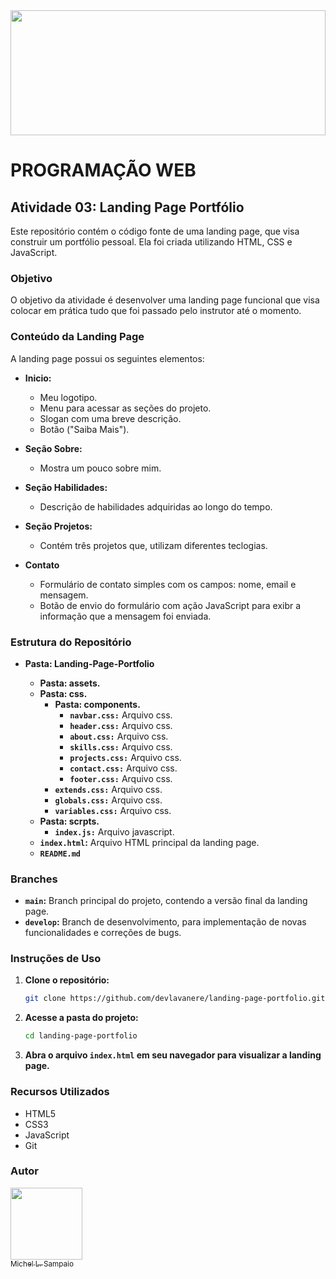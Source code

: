 <img style="width: 100%; height:200px" src="assets/img-readme-header.jpg">

# PROGRAMAÇÃO WEB

## Atividade 03: Landing Page Portfólio

Este repositório contém o código fonte de uma landing page, que visa construir um portfólio pessoal. Ela foi criada utilizando HTML, CSS e JavaScript.

### Objetivo

O objetivo da atividade é desenvolver uma landing page funcional que visa colocar em prática tudo que foi passado pelo instrutor até o momento.

### Conteúdo da Landing Page

A landing page possui os seguintes elementos:

- **Inicio:**
    - Meu logotipo.
    - Menu para acessar as seções do projeto.
    - Slogan com uma breve descrição.
    - Botão ("Saiba Mais").

- **Seção Sobre:**
    - Mostra um pouco sobre mim.

- **Seção Habilidades:**
    - Descrição de habilidades adquiridas ao longo do tempo.

- **Seção Projetos:**
    - Contém três projetos que, utilizam diferentes teclogias.

- **Contato**
    - Formulário de contato simples com os campos: nome, email e mensagem.
    - Botão de envio do formulário com ação JavaScript para exibr a informação que a mensagem foi enviada.

### Estrutura do Repositório
- **Pasta: Landing-Page-Portfolio**

    - **Pasta: assets.**
    - **Pasta: css.**
        - **Pasta: components.**
            - **`navbar.css:`** Arquivo css.
            - **`header.css:`** Arquivo css.
            - **`about.css:`** Arquivo css.
            - **`skills.css:`** Arquivo css.
            - **`projects.css:`** Arquivo css.
            - **`contact.css:`** Arquivo css.
            - **`footer.css:`** Arquivo css.
        - **`extends.css:`** Arquivo css.
        - **`globals.css:`** Arquivo css.
        - **`variables.css:`** Arquivo css.
    - **Pasta: scrpts.**
        - **`index.js:`** Arquivo javascript.
    - **`index.html`:** Arquivo HTML principal da landing page.
    - **`README.md`**

### Branches

- **`main`:** Branch principal do projeto, contendo a versão final da landing page.
- **`develop`:** Branch de desenvolvimento, para implementação de novas funcionalidades e correções de bugs.

### Instruções de Uso

1. **Clone o repositório:** 
    ```bash
    git clone https://github.com/devlavanere/landing-page-portfolio.git
    ```
2. **Acesse a pasta do projeto:**
    ```bash
    cd landing-page-portfolio
    ```
3. **Abra o arquivo `index.html` em seu navegador para visualizar a landing page.**

### Recursos Utilizados

- HTML5
- CSS3
- JavaScript
- Git

### Autor

[<img src="https://avatars.githubusercontent.com/u/125924854?s=400&u=505601333417c0f00a726bb3e1e757dcaa874463&v=4" width=115><br><sub>Michel L. Sampaio</sub>](https://github.com/devlavanere)